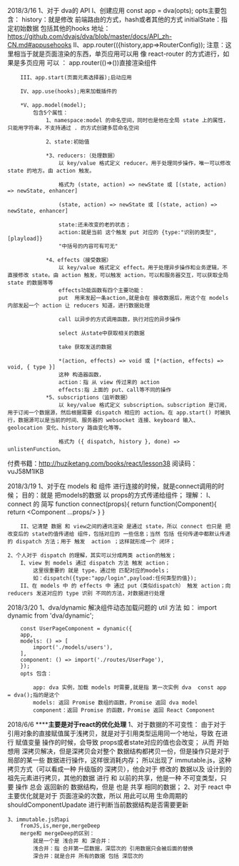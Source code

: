 2018/3/16
    1、对于 dva的 API
        I、创建应用
            const app = dva(opts);
            opts主要包含：
                history：就是修改 前端路由的方式，hash或者其他的方式
                initialState：指定初始数据
                包括其他的hooks
                地址：https://github.com/dvajs/dva/blob/master/docs/API_zh-CN.md#appusehooks
        II、app.router(({history,app=>RouterConfig));
          注意：这里相当于就是页面渲染的东西，单页应用可以用 像 react-router 的方式进行，如果是多页应用 可以 ：
            app.router(()=>(<Component/>))直接渲染组件 

        III、app.start(页面元素选择器);启动应用

        IV、app.use(hooks);用来加载插件的

        *V、app.model(model);
            包含5个属性：
                1、namespace:model 的命名空间，同时也是他在全局 state 上的属性，只能用字符串，不支持通过 . 的方式创建多层命名空间

                2、state:初始值

                *3、reducers:（处理数据）
                    以 key/value 格式定义 reducer。用于处理同步操作，唯一可以修改 state 的地方。由 action 触发。

                    格式为 (state, action) => newState 或 [(state, action) => newState, enhancer]

                    (state, action) => newState 或 [(state, action) => newState, enhancer]

                    state:还未改变的老的状态；
                    action:就是当前 这个触发 put 对应的 {type:"识别的类型",[playload]}
                    "中括号的内容可有可无"
                
                *4、effects（接受数据）
                    以 key/value 格式定义 effect。用于处理异步操作和业务逻辑，不直接修改 state。由 action 触发，可以触发 action，可以和服务器交互，可以获取全局 state 的数据等等
                    effects功能函数有四个主要功能：
                    put  用来发起一条action,就是会在 接收数据后，用这个在 models 内部发起一个 action 让 reducers 知道，进行数据处理

                    call 以异步的方式调用函数，执行对应的异步操作

                    select 从state中获取相关的数据

                    take 获取发送的数据

                    *(action, effects) => void 或 [*(action, effects) => void, { type }]
                    这种 构造器函数，
                    action：指 从 view 传过来的 action
                    effects:指 上面的 put、call等不同的操作
                *5、subscriptions（监听数据）
                    以 key/value 格式定义 subscription。subscription 是订阅，用于订阅一个数据源，然后根据需要 dispatch 相应的 action。在 app.start() 时被执行，数据源可以是当前的时间、服务器的 websocket 连接、keyboard 输入、geolocation 变化、history 路由变化等等。

                    格式为 ({ dispatch, history }, done) => unlistenFunction。

付费书籍：http://huziketang.com/books/react/lesson38
阅读码：vuJ58M1lKB

2018/3/19
    1、对于在 models 和 组件 进行连接的时候，就是connect调用的时候；
        目的：就是 把models的数据 以 props的方式传递给组件；
        理解：
        I、connect 的 简写
        function connect(props){
            return function(Component){
                return <Component ...props/>
            }
        }

        II、记清楚 数据 和 view之间的通讯渲染 是通过 state，所以 connect 也只是 把改变后的 state的值传递给 组件，包括对应的 一些信息；当然 包括 任何传递中都默认传递的 dispatch 方法；用于 触发  action ；这样就形成一个 闭环；

    2、个人对于 dispatch 的理解，其实可以分成两类 action的触发；
        I、view 到 models 通过 dispatch 方法 触发 action；
            这里很重要的 就是 type，通过他 匹配对应的models；
            如：dispatch({type:"app/login",payload:任何类型的值});
        II、在 models 中 的 effects 中 通过 put（类似dispatch） 触发 action；向 reducers 发送对应的 type 识别 不同的方法，对数据进行处理

2018/3/20
    1、dva/dynamic 解决组件动态加载问题的 util 方法
        如：
        import dynamic from 'dva/dynamic';

        const UserPageComponent = dynamic({
        app,
        models: () => [
            import('./models/users'),
        ],
        component: () => import('./routes/UserPage'),
        });
        opts 包含：

            app: dva 实例，加载 models 时需要,就是指 第一次实例 dva  const app = dva();指的是这个
            models: 返回 Promise 数组的函数，Promise 返回 dva model
            component：返回 Promise 的函数，Promise 返回 React Component


2018/6/6
    **********************主要是对于react的优化处理******************
    1、对于数据的不可变性：
        由于对于 引用对象的直接赋值属于浅拷贝，就是对于引用类型运用同一个地址，导致 在进行 赋值变量 操作的时候，会导致 props或者state对应的值也会改变；
        从而 开始 想用 深拷贝解决，但是深拷贝会对整个 数据结构都拷贝一份，但是操作只是对于局部的某一些 数据进行操作，这样很消耗内存；
        所以出现了 immutable.js，这种拷贝方式（可以看成一种 升级版的 深拷贝），他会对于 修改的 数据以及 设计到的 祖先元素进行拷贝，其他的数据 进行 和 以前的共享，他是一种 不可变类型，只要 操作 总会 返回新的 数据结构，但是 也是 共享 相同的数据；
    2、对于 react 中 主要优化就是对于 页面渲染的次数，所以 用此可以用 生命周期的 shouldComponentUpadate 进行判断当前数据结构是否需要更新

    3、immutable.js的api
        fromJS,is,merge,mergeDeep
        merge和 mergeDeep的区别：
            就是一个是 浅合并 和 深合并：
            浅合并：指 合并第一层数据，深层次的 引用数据只会被后面的替换
            深合并：就是合并 所有的数据 包括 深层次的
